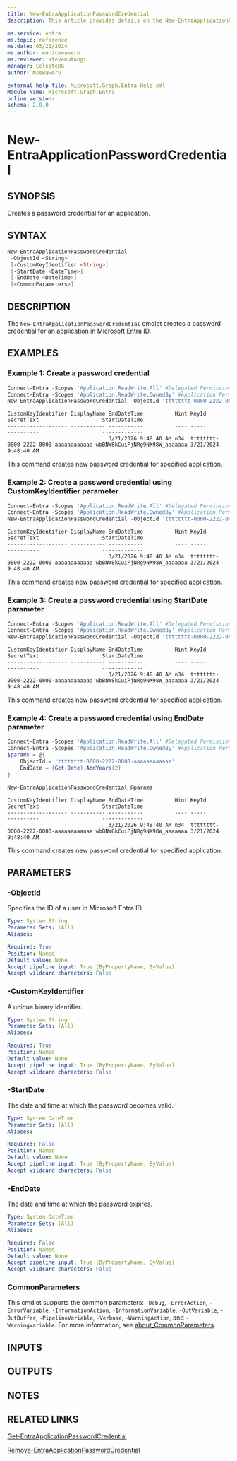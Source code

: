 ```yaml
---
title: New-EntraApplicationPasswordCredential
description: This article provides details on the New-EntraApplicationPasswordCredential command.

ms.service: entra
ms.topic: reference
ms.date: 03/21/2024
ms.author: eunicewaweru
ms.reviewer: stevemutungi
manager: CelesteDG
author: msewaweru

external help file: Microsoft.Graph.Entra-Help.xml
Module Name: Microsoft.Graph.Entra
online version:
schema: 2.0.0
---
```


# New-EntraApplicationPasswordCredential

## SYNOPSIS

Creates a password credential for an application.

## SYNTAX

```powershell
New-EntraApplicationPasswordCredential 
 -ObjectId <String> 
 [-CustomKeyIdentifier <String>]
 [-StartDate <DateTime>] 
 [-EndDate <DateTime>] 
 [<CommonParameters>]
```

## DESCRIPTION

The `New-EntraApplicationPasswordCredential` cmdlet creates a password credential for an application in Microsoft Entra ID.

## EXAMPLES

### Example 1: Create a password credential

```powershell
Connect-Entra -Scopes 'Application.ReadWrite.All' #Delegated Permission
Connect-Entra -Scopes 'Application.ReadWrite.OwnedBy' #Application Permission
New-EntraApplicationPasswordCredential -ObjectId 'tttttttt-0000-2222-0000-aaaaaaaaaaaa'
```

```output
CustomKeyIdentifier DisplayName EndDateTime          Hint KeyId                                SecretText                    StartDateTime
------------------- ----------- -----------          ---- -----                                ----------                    -------------
                                3/21/2026 9:48:40 AM n34  tttttttt-0000-2222-0000-aaaaaaaaaaaa wbBNW8kCuiPjNRg9NX98W_aaaaaaa 3/21/2024 9:48:40 AM
```

This command creates new password credential for specified application.

### Example 2: Create a password credential using CustomKeyIdentifier parameter

```powershell
Connect-Entra -Scopes 'Application.ReadWrite.All' #Delegated Permission
Connect-Entra -Scopes 'Application.ReadWrite.OwnedBy' #Application Permission
New-EntraApplicationPasswordCredential -ObjectId 'tttttttt-0000-2222-0000-aaaaaaaaaaaa' -CustomKeyIdentifier 'demoPassword'
```

```output
CustomKeyIdentifier DisplayName EndDateTime          Hint KeyId                                SecretText                    StartDateTime
------------------- ----------- -----------          ---- -----                                ----------                    -------------
                                3/21/2026 9:48:40 AM n34  tttttttt-0000-2222-0000-aaaaaaaaaaaa wbBNW8kCuiPjNRg9NX98W_aaaaaaa 3/21/2024 9:48:40 AM
```

This command creates new password credential for specified application.

### Example 3: Create a password credential using StartDate parameter

```powershell
Connect-Entra -Scopes 'Application.ReadWrite.All' #Delegated Permission
Connect-Entra -Scopes 'Application.ReadWrite.OwnedBy' #Application Permission
New-EntraApplicationPasswordCredential -ObjectId 'tttttttt-0000-2222-0000-aaaaaaaaaaaa' -StartDate (get-date).AddYears(0)
```

```output
CustomKeyIdentifier DisplayName EndDateTime          Hint KeyId                                SecretText                    StartDateTime
------------------- ----------- -----------          ---- -----                                ----------                    -------------
                                3/21/2026 9:48:40 AM n34  tttttttt-0000-2222-0000-aaaaaaaaaaaa wbBNW8kCuiPjNRg9NX98W_aaaaaaa 3/21/2024 9:48:40 AM
```

This command creates new password credential for specified application.

### Example 4: Create a password credential using EndDate parameter

```powershell
Connect-Entra -Scopes 'Application.ReadWrite.All' #Delegated Permission
Connect-Entra -Scopes 'Application.ReadWrite.OwnedBy' #Application Permission
$params = @{
    ObjectId = 'tttttttt-0000-2222-0000-aaaaaaaaaaaa'
    EndDate = (Get-Date).AddYears(2)
}

New-EntraApplicationPasswordCredential @params
```

```output
CustomKeyIdentifier DisplayName EndDateTime          Hint KeyId                                SecretText                    StartDateTime
------------------- ----------- -----------          ---- -----                                ----------                    -------------
                                3/21/2026 9:48:40 AM n34  tttttttt-0000-2222-0000-aaaaaaaaaaaa wbBNW8kCuiPjNRg9NX98W_aaaaaaa 3/21/2024 9:48:40 AM
```

This command creates new password credential for specified application.

## PARAMETERS

### -ObjectId

Specifies the ID of a user in Microsoft Entra ID.

```yaml
Type: System.String
Parameter Sets: (All)
Aliases:

Required: True
Position: Named
Default value: None
Accept pipeline input: True (ByPropertyName, ByValue)
Accept wildcard characters: False
```

### -CustomKeyIdentifier

A unique binary identifier.

```yaml
Type: System.String
Parameter Sets: (All)
Aliases:

Required: True
Position: Named
Default value: None
Accept pipeline input: True (ByPropertyName, ByValue)
Accept wildcard characters: False
```

### -StartDate

The date and time at which the password becomes valid.

```yaml
Type: System.DateTime
Parameter Sets: (All)
Aliases:

Required: False
Position: Named
Default value: None
Accept pipeline input: True (ByPropertyName, ByValue)
Accept wildcard characters: False
```

### -EndDate

The date and time at which the password expires.

```yaml
Type: System.DateTime
Parameter Sets: (All)
Aliases:

Required: False
Position: Named
Default value: None
Accept pipeline input: True (ByPropertyName, ByValue)
Accept wildcard characters: False
```

### CommonParameters

This cmdlet supports the common parameters: `-Debug`, `-ErrorAction`, `-ErrorVariable`, `-InformationAction`, `-InformationVariable`, `-OutVariable`, `-OutBuffer`, `-PipelineVariable`, `-Verbose`, `-WarningAction`, and `-WarningVariable`. For more information, see [about_CommonParameters](https://go.microsoft.com/fwlink/?LinkID=113216).

## INPUTS

## OUTPUTS

## NOTES

## RELATED LINKS

[Get-EntraApplicationPasswordCredential](Get-EntraApplicationPasswordCredential.md)

[Remove-EntraApplicationPasswordCredential](Remove-EntraApplicationPasswordCredential.md)
